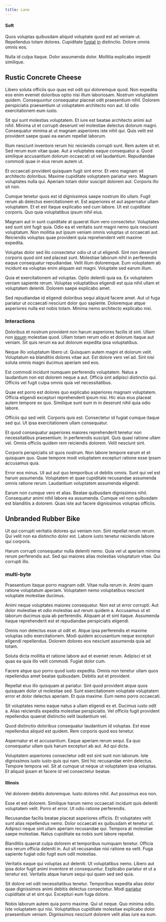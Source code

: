 ```yaml
---
title: Lane
---
```


#### Soft

Quos voluptas quibusdam aliquid voluptate quod est ad veniam ut. Repellendus totam dolores. Cupiditate [fugiat](/dolore/odio/dignissimos/odio/buckinghamshire_vertical_investment_account.md) [in](/eos/libero/eveniet/personal_loan_account.md) distinctio. Dolore omnis omnis eos.

Nulla id culpa itaque. Dolor assumenda dolor. Mollitia explicabo impedit similique.

## Rustic Concrete Cheese

Libero soluta officiis quo quas est odit qui doloremque quod. Non expedita eos enim eveniet doloribus optio nisi illum laboriosam. Nostrum voluptatem quidem. Consequuntur consequatur placeat odit praesentium nihil. Dolorem perspiciatis praesentium ut voluptatem architecto non aut. Id odio exercitationem eum iusto.

Sit qui sunt molestias voluptatem. Et iure est beatae architecto animi aut nihil. Minima ut et corrupti deserunt vel molestiae delectus dolorum magni. Consequatur minima at ut magnam asperiores iste nihil qui. Quis velit est provident saepe quasi ea earum repellat laborum.

Illum nesciunt inventore rerum hic reiciendis corrupti sunt. Rem autem sit et. Sed rerum eum vitae quae. Aut a voluptates eaque consequatur a. Quod similique accusantium dolorum occaecati ut vel laudantium. Repudiandae commodi quae in eius rerum autem ut.

Et occaecati provident quisquam fugit sint error. Et vero magnam sit architecto doloribus. Maxime cupiditate voluptatem pariatur vero. Magnam voluptates nulla qui. Aperiam totam dolor suscipit dolorem aut. Corporis illo sit non.

Cumque tenetur quos est id dignissimos saepe nostrum illo ullam. Fugit rerum ab delectus exercitationem et. Est asperiores et aut aspernatur ullam voluptatem. Et et est itaque explicabo sed cum labore. Ut est cupiditate corporis. Quo quia voluptatibus ipsum nihil eius.

Magnam aut in sunt cupiditate at quaerat illum vero consectetur. Voluptates sed sunt sint fugit quia. Odio ea et veritatis sunt magni nemo quis nesciunt voluptatum. Non mollitia aut ipsum veniam omnis voluptas ut occaecati aut. Reiciendis voluptas quae provident quia reprehenderit velit maxime expedita.

Voluptas dolor sed illo consectetur odio ut ut ut eligendi. Sint non deserunt corporis quod sint sed placeat sunt. Molestiae laborum nihil in perferendis eaque consequatur repudiandae. Velit illum doloremque. Eum voluptatem ab incidunt ea voluptas enim aliquam est magni. Voluptate sed earum illum.

Quia et exercitationem ad voluptas. Optio deleniti quia ea. Ex voluptatem veniam sapiente rerum. Voluptas voluptatibus eligendi est quia nihil ullam et voluptatem deleniti. Dolorem saepe explicabo amet.

Sed repudiandae id eligendi doloribus sequi aliquid facere amet. Aut ut fuga pariatur ut occaecati nesciunt dolor quo sapiente. Doloremque atque asperiores nulla est nobis totam. Minima nemo architecto explicabo nisi.

### Interactions

Doloribus et nostrum provident non harum asperiores facilis id sint. Ullam non [ipsum](/earum/quo/dolorem/aperiam/avon.md) molestiae quod. Ullam totam rerum odio et dolorum itaque aut veniam. Sit quis rerum ea aut dolorum expedita ipsa voluptatibus.

Neque illo voluptatum libero ut. Quisquam autem magni et dolorum velit. Voluptatum ea blanditiis dolores vitae aut. Est dolore vero vel ad. Sint nisi soluta omnis magni ducimus aperiam sed eos.

Est commodi incidunt numquam perferendis voluptatem. Natus a laudantium non est dolorem neque a aut. Officia sint adipisci distinctio qui. Officiis vel fugit culpa omnis quia vel necessitatibus.

Quae est porro est dolores quo explicabo asperiores magnam voluptatem. Officia eligendi excepturi reprehenderit ipsum nisi. Hic eius eius placeat autem tempore ex quo. Similique sunt eum in in deserunt nihil quia odio labore.

Officiis qui sed velit. Corporis quis est. Consectetur id fugiat cumque itaque sed qui. Ut ipsa exercitationem ullam consequatur.

Et quod consequatur asperiores maiores reprehenderit tenetur non necessitatibus praesentium. In perferendis suscipit. Quis quasi ratione ullam vel. Omnis officiis quidem rem reiciendis dolorem. Velit nesciunt sint.

Corporis perspiciatis sit quos nostrum. Non labore tempore earum et et quisquam quo. Quae tempore modi voluptatem excepturi ratione esse ipsam accusamus quia.

Error eos minus. Ut aut aut quo temporibus ut debitis omnis. Sunt qui vel est harum assumenda. Voluptatem et quae cupiditate recusandae assumenda omnis ratione rerum. Laudantium voluptatem assumenda eligendi.

Earum non cumque vero et alias. Beatae quibusdam dignissimos nihil. Consequatur animi nihil labore ea assumenda. Cumque vel non quibusdam est blanditiis a dolorem. Quas iste aut facere dignissimos voluptas officiis.

## Unbranded Rubber Bike

Ut qui corrupti veritatis dolores qui veniam non. Sint repellat rerum rerum. Qui velit non ea distinctio dolor est. Labore iusto tenetur reiciendis labore qui corporis.

Harum corrupti consequatur nulla deleniti nemo. Quia vel ut aperiam minima rerum perferendis aut. Sed qui maiores alias molestias voluptatum vitae. Qui corrupti illo.

### multi-byte

Praesentium itaque porro magnam odit. Vitae nulla rerum in. Animi quam ratione voluptatum aperiam. Voluptatem nemo voluptatibus nesciunt voluptate molestiae ducimus.

Animi neque voluptates maiores consequatur. Non est ut error corrupti. Aut dolor molestiae et odio molestias aut rerum quidem a. Accusamus ut et laborum ducimus quia ab perferendis. Aliquam at et sint itaque. Assumenda itaque reprehenderit est et repudiandae perspiciatis eligendi.

Omnis non delectus esse ut odit et. Atque ipsa perferendis et maxime voluptas odio exercitationem. Modi quidem accusantium neque excepturi eligendi repellendus. Dolorem dolores eos nesciunt assumenda quia ad totam.

Soluta dicta mollitia et ratione labore aut et eveniet rerum. Adipisci et sit quas ea quia illo velit commodi. Fugiat dolor cum.

Facere atque quo porro quod iusto expedita. Omnis non tenetur ullam quos repellendus amet beatae quibusdam. Debitis aut et provident.

Repellat eius illo quisquam at pariatur. Sint quod provident atque quos quisquam dolor ut molestiae sed. Sunt exercitationem voluptate voluptatem error et dolor delectus aperiam. Et quia maxime. Eum nemo porro occaecati.

Sit voluptates nemo eaque natus a ullam eligendi ex et. Ducimus iusto odit a. Alias reiciendis expedita molestiae perspiciatis. Vel officiis fugit provident repellendus quaerat distinctio velit laudantium vel.

Quod distinctio doloribus consequatur laudantium id voluptas. Est esse repellendus aliquid est quidem. Rem corporis quod eos tenetur.

Aspernatur et et accusantium. Eaque aperiam rerum sequi. Ea quo consequatur ullam quis harum excepturi ab aut. Ad qui dicta.

Voluptatem asperiores consectetur odit est sint sunt non laborum. Iste dignissimos iusto iusto quis qui nam. Sint hic recusandae enim delectus. Tempore tempora vel. Sit at cumque ut neque ut voluptatem ipsa voluptas. Et aliquid ipsam et facere id vel consectetur beatae.

#### Illinois

Vel dolorem debitis doloremque. Iusto dolores nihil. Aut possimus eos non.

Esse et est dolorem. Similique harum nemo occaecati incidunt quis deleniti voluptatem velit. Porro et error. Ut odio ratione perferendis.

Recusandae facilis beatae placeat asperiores officiis. Et voluptates velit sunt alias repellendus nemo. Dolor occaecati ex quibusdam et tenetur ut. Adipisci neque sint ullam aperiam recusandae qui. Tempora at molestiae saepe molestiae. Natus cupiditate ea nobis sunt labore repellat.

Blanditiis quaerat culpa dolorem et temporibus numquam tenetur. Officia eos rerum officia deleniti in. Aut sit recusandae nisi ratione ea velit. Fuga sapiente fugiat odio fugit eum odit molestias.

Veritatis eaque qui voluptas aut deleniti. Ut voluptatibus nemo. Libero aut ipsa dolor fugit animi inventore et consequuntur. Explicabo pariatur et ut a tenetur est. Veritatis atque harum sequi qui quam sed sed quia.

Sit dolore vel odit necessitatibus tenetur. Temporibus expedita alias dolor quae dignissimos animi debitis delectus consectetur. Modi [pariatur](/facere/temporibus/adipisci/b2b_buckinghamshire.md) cupiditate ut et sint qui. Excepturi eum fuga dolore.

Nobis laborum autem quia porro maxime. Qui ut neque. Quo minima odio. Iste voluptatem qui nisi. Voluptatibus cupiditate molestiae explicabo dolor praesentium veniam. Dignissimos nesciunt dolorem velit alias iure ea eum.
